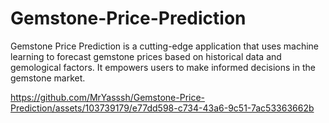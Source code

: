 # Gemstone-Price-Prediction
Gemstone Price Prediction is a cutting-edge application that uses machine learning to forecast gemstone prices based on historical data and gemological factors. It empowers users to make informed decisions in the gemstone market.




https://github.com/MrYasssh/Gemstone-Price-Prediction/assets/103739179/e77dd598-c734-43a6-9c51-7ac53363662b


